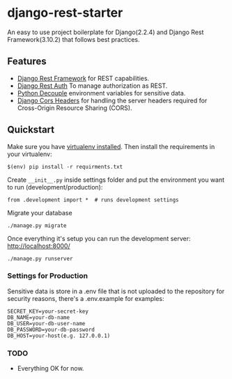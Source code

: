 # django-rest-starter #

An easy to use project boilerplate for Django(2.2.4) and Django Rest Framework(3.10.2) that follows best practices.

## Features ##

- [Django Rest Framework](https://www.django-rest-framework.org/) for REST capabilities.
- [Django Rest Auth](https://django-rest-auth.readthedocs.io/) To manage authorization as REST.
- [Python Decouple](https://github.com/henriquebastos/python-decouple) environment variables for sensitive data.
- [Django Cors Headers](https://github.com/adamchainz/django-cors-headers) for handling the server headers required for Cross-Origin Resource Sharing (CORS).

## Quickstart ##

Make sure you have [virtualenv installed](https://virtualenv.pypa.io/). Then install the requirements in your virtualenv:

    $(env) pip install -r requirments.txt

Create `__init__.py` inside settings folder and put the environment you want to run (development/production):
    
    from .development import *  # runs development settings

Migrate your database
   
    ./manage.py migrate

Once everything it's setup you can run the development server: [http://localhost:8000/](http://localhost:8000/)

    ./manage.py runserver

### Settings for Production ###

Sensitive data is store in a .env file that is not uploaded to the repository for security reasons, there's a .env.example for examples:

    SECRET_KEY=your-secret-key
    DB_NAME=your-db-name
    DB_USER=your-db-user-name
    DB_PASSWORD=your-db-password
    DB_HOST=your-host(e.g. 127.0.0.1)

### TODO ###
 - Everything OK for now.